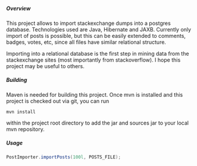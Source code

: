 ##### Overview

This project allows to import stackexchange dumps into a postgres database. Technologies used are Java, Hibernate and JAXB. Currently only import of posts is possible, but this can be easily extended to comments, badges, votes, etc, since all files have similar relational structure. 

Importing into a relational database is the first step in mining data from the stackexchange sites (most importantly from stackoverflow). I hope this project may be useful to others.

##### Building

Maven is needed for building this project. Once mvn is installed and this project is checked out via git, you can run 

```
mvn install
```

within the project root directory to add the jar and sources jar to your local mvn repository.

##### Usage

```Java
PostImporter.importPosts(100l, POSTS_FILE);
```
